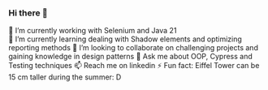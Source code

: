 ### Hi there 👋
🔭 I’m currently working with Selenium and Java 21  
🌱 I’m currently learning dealing with Shadow elements and optimizing reporting methods
👯 I’m looking to collaborate on challenging projects and gaining knowledge in design patterns
💬 Ask me about OOP, Cypress and Testing techniques
📫 Reach me on linkedin 
⚡ Fun fact: Eiffel Tower can be 15 cm taller during the summer: D


<!--
**Ssamoustafa/Ssamoustafa** is a ✨ _special_ ✨ repository because its `README.md` (this file) appears on your GitHub profile.

Here are some ideas to get you started:

- 🔭 I’m currently working on Selenium with Java   
- 🌱 I’m currently learning Selenium webdriver and BDD as well as CI/CD pipelines
- 👯 I’m looking to collaborate on challenging projects
- 🤔 I’m looking for help with building framework and gaining knowledge in design patterns 
- 💬 Ask me about OOP, Cypress, Testing techniques and 
- 📫 Reach me on linkedin 
- ⚡ Fun fact: Eiffel Tower can be 15 cm taller during the summer: D
-->
